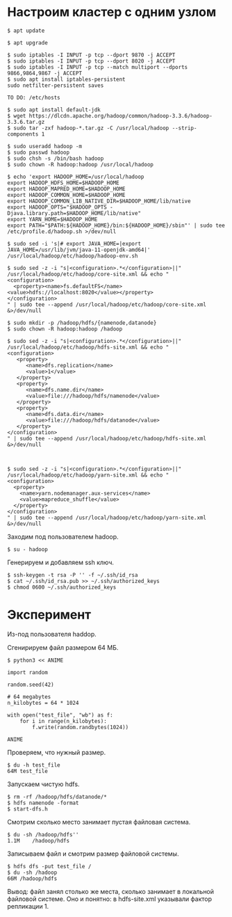 # Настроим кластер с одним узлом

```
$ apt update

$ apt upgrade

$ sudo iptables -I INPUT -p tcp --dport 9870 -j ACCEPT
$ sudo iptables -I INPUT -p tcp --dport 8020 -j ACCEPT
$ sudo iptables -I INPUT -p tcp --match multiport --dports 9866,9864,9867 -j ACCEPT
$ sudo apt install iptables-persistent
sudo netfilter-persistent saves

TO DO: /etc/hosts

$ sudo apt install default-jdk
$ wget https://dlcdn.apache.org/hadoop/common/hadoop-3.3.6/hadoop-3.3.6.tar.gz
$ sudo tar -zxf hadoop-*.tar.gz -C /usr/local/hadoop --strip-components 1

$ sudo useradd hadoop -m 
$ sudo passwd hadoop
$ sudo chsh -s /bin/bash hadoop
$ sudo chown -R hadoop:hadoop /usr/local/hadoop

$ echo 'export HADOOP_HOME=/usr/local/hadoop
export HADOOP_HDFS_HOME=$HADOOP_HOME
export HADOOP_MAPRED_HOME=$HADOOP_HOME
export HADOOP_COMMON_HOME=$HADOOP_HOME
export HADOOP_COMMON_LIB_NATIVE_DIR=$HADOOP_HOME/lib/native
export HADOOP_OPTS="$HADOOP_OPTS -Djava.library.path=$HADOOP_HOME/lib/native"
export YARN_HOME=$HADOOP_HOME
export PATH="$PATH:${HADOOP_HOME}/bin:${HADOOP_HOME}/sbin"' | sudo tee /etc/profile.d/hadoop.sh >/dev/null

$ sudo sed -i 's|# export JAVA_HOME=|export JAVA_HOME=/usr/lib/jvm/java-11-openjdk-amd64|' /usr/local/hadoop/etc/hadoop/hadoop-env.sh

$ sudo sed -z -i "s|<configuration>.*</configuration>||" /usr/local/hadoop/etc/hadoop/core-site.xml && echo "
<configuration> 
  <property><name>fs.defaultFS</name><value>hdfs://localhost:8020</value></property> 
</configuration>
" | sudo tee --append /usr/local/hadoop/etc/hadoop/core-site.xml &>/dev/null

$ sudo mkdir -p /hadoop/hdfs/{namenode,datanode}
$ sudo chown -R hadoop:hadoop /hadoop

$ sudo sed -z -i "s|<configuration>.*</configuration>||" /usr/local/hadoop/etc/hadoop/hdfs-site.xml && echo "
<configuration>
   <property>
      <name>dfs.replication</name>
      <value>1</value>
   </property>
   <property>
      <name>dfs.name.dir</name>
      <value>file:///hadoop/hdfs/namenode</value>
   </property>
   <property>
      <name>dfs.data.dir</name>
      <value>file:///hadoop/hdfs/datanode</value>
   </property>
</configuration>
" | sudo tee --append /usr/local/hadoop/etc/hadoop/hdfs-site.xml &>/dev/null



$ sudo sed -z -i "s|<configuration>.*</configuration>||" /usr/local/hadoop/etc/hadoop/yarn-site.xml && echo "
<configuration>
  <property>
    <name>yarn.nodemanager.aux-services</name>
    <value>mapreduce_shuffle</value>
  </property>
</configuration>
" | sudo tee --append /usr/local/hadoop/etc/hadoop/yarn-site.xml &>/dev/null
```

Заходим под пользователем hadoop.

```
$ su - hadoop
```

Генерируем и добавляем ssh ключ.

```
$ ssh-keygen -t rsa -P '' -f ~/.ssh/id_rsa
$ cat ~/.ssh/id_rsa.pub >> ~/.ssh/authorized_keys
$ chmod 0600 ~/.ssh/authorized_keys
```

# Эксперимент

Из-под пользователя haddop.

Сгенирируем файл размером 64 МБ.

```
$ python3 << ANIME

import random

random.seed(42)

# 64 megabytes
n_kilobytes = 64 * 1024

with open("test_file", "wb") as f:
    for i in range(n_kilobytes):
        f.write(random.randbytes(1024))

ANIME
```

Проверяем, что нужный размер.

```
$ du -h test_file
64M	test_file
```


Запускаем чистую hdfs.

```
$ rm -rf /hadoop/hdfs/datanode/*
$ hdfs namenode -format
$ start-dfs.h
```

Смотрим сколько место занимает пустая файловая система.

```
$ du -sh /hadoop/hdfs''
1.1M	/hadoop/hdfs
```

Записываем файл и смотрим размер файловой системы.

```
$ hdfs dfs -put test_file /
$ du -sh /hadoop
66M	/hadoop/hdfs
```

Вывод: файл занял столько же места, сколько занимает в локальной файловой системе. Оно и понятно: в hdfs-site.xml указывали фактор репликации 1.
